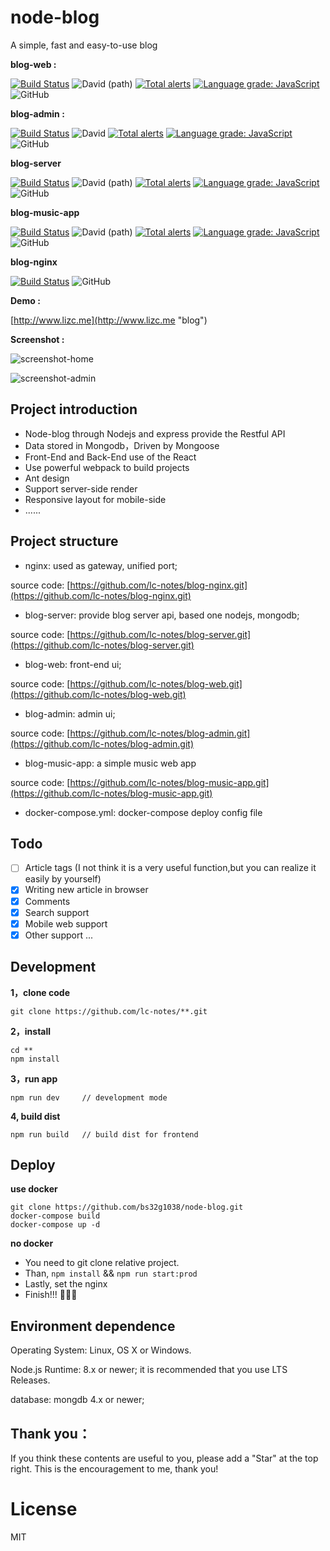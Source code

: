 # node-blog

A simple, fast and easy-to-use blog

**blog-web :**

[![Build Status](https://travis-ci.com/lc-notes/blog-web.svg?branch=master)](https://travis-ci.com/lc-notes/blog-web) ![David (path)](https://img.shields.io/david/lc-notes/blog-web.svg) [![Total alerts](https://img.shields.io/lgtm/alerts/g/lc-notes/blog-web.svg?logo=lgtm&logoWidth=18)](https://lgtm.com/projects/g/lc-notes/blog-web/alerts/) [![Language grade: JavaScript](https://img.shields.io/lgtm/grade/javascript/g/lc-notes/blog-web.svg?logo=lgtm&logoWidth=18)](https://lgtm.com/projects/g/lc-notes/blog-web/context:javascript) ![GitHub](https://img.shields.io/github/license/lc-notes/blog-web.svg)


**blog-admin :**

[![Build Status](https://travis-ci.com/lc-notes/blog-admin.svg?branch=master)](https://travis-ci.com/lc-notes/blog-admin) ![David](https://img.shields.io/badge/dependencies-up%20to%20date-brightgreen.svg) [![Total alerts](https://img.shields.io/lgtm/alerts/g/lc-notes/blog-admin.svg?logo=lgtm&logoWidth=18)](https://lgtm.com/projects/g/lc-notes/blog-admin/alerts/) [![Language grade: JavaScript](https://img.shields.io/lgtm/grade/javascript/g/lc-notes/blog-admin.svg?logo=lgtm&logoWidth=18)](https://lgtm.com/projects/g/lc-notes/blog-admin/context:javascript) ![GitHub](https://img.shields.io/github/license/lc-notes/blog-admin.svg)

**blog-server**

[![Build Status](https://travis-ci.com/lc-notes/blog-server.svg?branch=master)](https://travis-ci.com/lc-notes/blog-server) ![David (path)](https://img.shields.io/david/lc-notes/blog-server.svg) [![Total alerts](https://img.shields.io/lgtm/alerts/g/lc-notes/blog-server.svg?logo=lgtm&logoWidth=18)](https://lgtm.com/projects/g/lc-notes/blog-server/alerts/) [![Language grade: JavaScript](https://img.shields.io/lgtm/grade/javascript/g/lc-notes/blog-server.svg?logo=lgtm&logoWidth=18)](https://lgtm.com/projects/g/lc-notes/blog-server/context:javascript) ![GitHub](https://img.shields.io/github/license/lc-notes/blog-server.svg)

**blog-music-app**

[![Build Status](https://travis-ci.com/lc-notes/blog-music-app.svg?branch=master)](https://travis-ci.com/lc-notes/blog-music-app) ![David (path)](https://img.shields.io/david/lc-notes/blog-music-app.svg) [![Total alerts](https://img.shields.io/lgtm/alerts/g/lc-notes/blog-music-app.svg?logo=lgtm&logoWidth=18)](https://lgtm.com/projects/g/lc-notes/blog-music-app/alerts/) [![Language grade: JavaScript](https://img.shields.io/lgtm/grade/javascript/g/lc-notes/blog-music-app.svg?logo=lgtm&logoWidth=18)](https://lgtm.com/projects/g/lc-notes/blog-music-app/context:javascript) ![GitHub](https://img.shields.io/github/license/lc-notes/blog-music-app.svg)

**blog-nginx**

[![Build Status](https://travis-ci.com/lc-notes/blog-nginx.svg?branch=master)](https://travis-ci.com/lc-notes/blog-nginx) ![GitHub](https://img.shields.io/github/license/lc-notes/blog-nginx.svg)

**Demo :**

[http://www.lizc.me](http://www.lizc.me "blog")

**Screenshot :**

![screenshot-home](https://github.com/bs32g1038/node-blog/blob/master/screenshot/home.png?raw=true)

![screenshot-admin](https://github.com/bs32g1038/node-blog/blob/master/screenshot/admin.png?raw=true)

## Project introduction

* Node-blog through Nodejs and express provide the Restful API
* Data stored in Mongodb，Driven by Mongoose
* Front-End and Back-End use of the React
* Use powerful webpack to build projects
* Ant design
* Support server-side render
* Responsive layout for mobile-side
* ......

## Project structure

* nginx: used as gateway, unified port;

source code: [https://github.com/lc-notes/blog-nginx.git](https://github.com/lc-notes/blog-nginx.git)

* blog-server: provide blog server api, based one nodejs, mongodb;

source code: [https://github.com/lc-notes/blog-server.git](https://github.com/lc-notes/blog-server.git)

* blog-web: front-end ui;

source code: [https://github.com/lc-notes/blog-web.git](https://github.com/lc-notes/blog-web.git)

* blog-admin: admin ui;

source code: [https://github.com/lc-notes/blog-admin.git](https://github.com/lc-notes/blog-admin.git)


* blog-music-app: a simple music web app

source code: [https://github.com/lc-notes/blog-music-app.git](https://github.com/lc-notes/blog-music-app.git)

* docker-compose.yml: docker-compose deploy config file

## Todo
- [ ] Article tags (I not  think it is a very useful function,but you can realize it easily by yourself) 
- [x] Writing new article in browser
- [x] Comments
- [x] Search support
- [x] Mobile web support
- [x] Other support ...

## Development

**1，clone code**
```
git clone https://github.com/lc-notes/**.git
```

**2，install**
```
cd **
npm install
```

**3，run app**
```
npm run dev     // development mode
```

**4, build dist**
```
npm run build   // build dist for frontend
```

## Deploy

**use docker**

```
git clone https://github.com/bs32g1038/node-blog.git
docker-compose build
docker-compose up -d
```

**no docker**
* You need to git clone relative project.
* Than, ```npm install``` && ```npm run start:prod```
* Lastly, set the nginx
* Finish!!! 👏👏👏

## Environment dependence

Operating System: Linux, OS X or Windows.

Node.js Runtime: 8.x or newer; it is recommended that you use LTS Releases.

database: mongdb 4.x or newer;

## Thank you：

If you think these contents are useful to you, please add a "Star" at the top right. This is the encouragement to me, thank you!

# License
MIT
